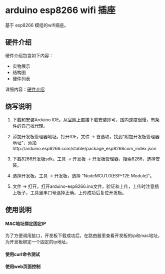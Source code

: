# arduino esp8266 wifi 插座

基于 esp8266 模组的wifi插座。

## 硬件介绍

硬件介绍包含如下内容：
- 实物展示
- 结构图
- 硬件列表

详细内容：[硬件介绍](doc/hardware.md)

## 烧写说明

1. 下载和安装Arduino IDE。从[官网](https://www.arduino.cc/en/main/software?setlang=cn)上直接下载安装即可，国内速度很慢，有条件的自己找代理。

2. 添加开发板管理器地址。打开IDE，文件 -> 首选项，找到“附加开发板管理器地址”，添加http://arduino.esp8266.com/stable/package_esp8266com_index.json

3. 下载8266开发板sdk。工具 -> 开发板 -> 开发板管理器，搜索8266，选择安装。

4. 选择开发板。工具 -> 开发板，选择 “NodeMCU1.0(ESP-12E Module)”。

5. 文件 -> 打开，打开arduino-esp8266.ino文件，验证和上传，上传时注意插上板子，工具里串口号选择正确，上传成功后复位开发板。

## 使用说明

#### MAC地址绑定固定IP
为了方便调用接口，开发板下载成功后，在路由器里查看开发板的ip和mac地址，为开发板绑定一个固定的ip地址。

#### 使用curl命令测试

#### 使用web页面控制